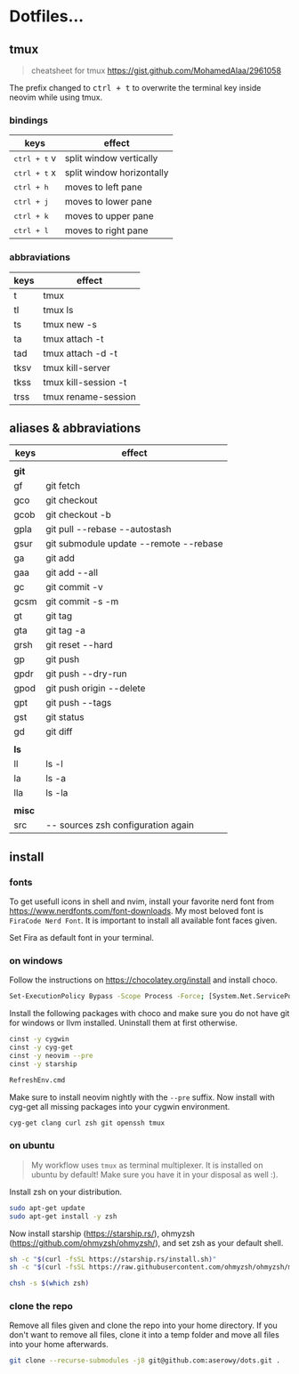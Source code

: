 # Dotfiles...

## tmux

> cheatsheet for tmux <https://gist.github.com/MohamedAlaa/2961058>

The prefix changed to <kbd>ctrl + t</kbd> to overwrite the terminal key inside neovim while using tmux.

### bindings

| keys                  | effect                    |
| --------------------- | ------------------------- |
| <kbd>ctrl + t</kbd> v | split window vertically   |
| <kbd>ctrl + t</kbd> x | split window horizontally |
| <kbd>ctrl + h</kbd>   | moves to left pane        |
| <kbd>ctrl + j</kbd>   | moves to lower pane       |
| <kbd>ctrl + k</kbd>   | moves to upper pane       |
| <kbd>ctrl + l</kbd>   | moves to right pane       |

### abbraviations

| keys | effect               |
| ---- | -------------------- |
| t    | tmux                 |
| tl   | tmux ls              |
| ts   | tmux new -s          |
| ta   | tmux attach -t       |
| tad  | tmux attach -d -t    |
| tksv | tmux kill-server     |
| tkss | tmux kill-session -t |
| trss | tmux rename-session  |

## aliases & abbraviations

| keys     | effect                                 |
| -------- | -------------------------------------- |
|          |                                        |
| **git**  |                                        |
| gf       | git fetch                              |
| gco      | git checkout                           |
| gcob     | git checkout -b                        |
| gpla     | git pull --rebase --autostash          |
| gsur     | git submodule update --remote --rebase |
| ga       | git add                                |
| gaa      | git add --all                          |
| gc       | git commit -v                          |
| gcsm     | git commit -s -m                       |
| gt       | git tag                                |
| gta      | git tag -a                             |
| grsh     | git reset --hard                       |
| gp       | git push                               |
| gpdr     | git push --dry-run                     |
| gpod     | git push origin --delete               |
| gpt      | git push --tags                        |
| gst      | git status                             |
| gd       | git diff                               |
|          |                                        |
| **ls**   |                                        |
| ll       | ls -l                                  |
| la       | ls -a                                  |
| lla      | ls -la                                 |
|          |                                        |
| **misc** |                                        |
| src      | -- sources zsh configuration again     |

## install

### fonts

To get usefull icons in shell and nvim, install your favorite nerd font from <https://www.nerdfonts.com/font-downloads>. My most beloved font is `FiraCode Nerd Font`. It is important to install all available font faces given.

Set Fira as default font in your terminal.

### on windows

Follow the instructions on <https://chocolatey.org/install> and install choco.

```sh
Set-ExecutionPolicy Bypass -Scope Process -Force; [System.Net.ServicePointManager]::SecurityProtocol = [System.Net.ServicePointManager]::SecurityProtocol -bor 3072; iex ((New-Object System.Net.WebClient).DownloadString('https://chocolatey.org/install.ps1'))
```

Install the following packages with choco and make sure you do not have git for windows or llvm installed. Uninstall them at first otherwise.

```sh
cinst -y cygwin
cinst -y cyg-get
cinst -y neovim --pre
cinst -y starship

RefreshEnv.cmd
```

Make sure to install neovim nightly with the `--pre` suffix. Now install with cyg-get all missing packages into your cygwin environment.

```sh
cyg-get clang curl zsh git openssh tmux
```

### on ubuntu

> My workflow uses `tmux` as terminal multiplexer. It is installed on ubuntu by default! Make sure you have it in your disposal as well :).

Install zsh on your distribution.

```sh
sudo apt-get update
sudo apt-get install -y zsh
```

Now install starship (<https://starship.rs/>), ohmyzsh (<https://github.com/ohmyzsh/ohmyzsh/>), and set zsh as your default shell.

```sh
sh -c "$(curl -fsSL https://starship.rs/install.sh)"
sh -c "$(curl -fsSL https://raw.githubusercontent.com/ohmyzsh/ohmyzsh/master/tools/install.sh)"
```

```sh
chsh -s $(which zsh)
```

### clone the repo

Remove all files given and clone the repo into your home directory. If you don't want to remove all files, clone it into a temp folder and move all files into your home afterwards.

```sh
git clone --recurse-submodules -j8 git@github.com:aserowy/dots.git .
```
